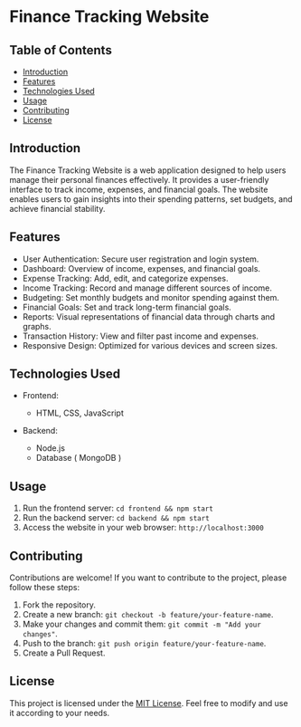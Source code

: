 # Finance Tracking Website

## Table of Contents
- [Introduction](#introduction)
- [Features](#features)
- [Technologies Used](#technologies-used)
- [Usage](#usage)
- [Contributing](#contributing)
- [License](#license)

## Introduction

The Finance Tracking Website is a web application designed to help users manage their personal finances effectively. It provides a user-friendly interface to track income, expenses, and financial goals. The website enables users to gain insights into their spending patterns, set budgets, and achieve financial stability.

## Features

- User Authentication: Secure user registration and login system.
- Dashboard: Overview of income, expenses, and financial goals.
- Expense Tracking: Add, edit, and categorize expenses.
- Income Tracking: Record and manage different sources of income.
- Budgeting: Set monthly budgets and monitor spending against them.
- Financial Goals: Set and track long-term financial goals.
- Reports: Visual representations of financial data through charts and graphs.
- Transaction History: View and filter past income and expenses.
- Responsive Design: Optimized for various devices and screen sizes.

## Technologies Used

- Frontend:
  - HTML, CSS, JavaScript

- Backend:
  - Node.js 
  - Database ( MongoDB )

## Usage

1. Run the frontend server: `cd frontend && npm start`
2. Run the backend server: `cd backend && npm start`
3. Access the website in your web browser: `http://localhost:3000`

## Contributing

Contributions are welcome! If you want to contribute to the project, please follow these steps:
1. Fork the repository.
2. Create a new branch: `git checkout -b feature/your-feature-name`.
3. Make your changes and commit them: `git commit -m "Add your changes"`.
4. Push to the branch: `git push origin feature/your-feature-name`.
5. Create a Pull Request.

## License

This project is licensed under the [MIT License](LICENSE). Feel free to modify and use it according to your needs.
